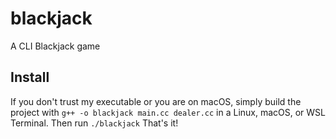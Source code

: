 # blackjack
A CLI Blackjack game

## Install
If you don't trust my executable or you are on macOS, simply build the project with `g++ -o blackjack main.cc dealer.cc` in a Linux, macOS, or WSL Terminal.
Then run `./blackjack` That's it!
